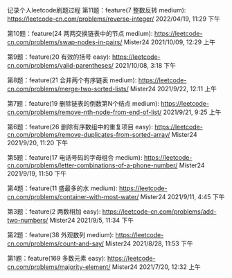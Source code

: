 记录个人leetcode刷题过程
第11题：feature(7 整数反转 medium): https://leetcode-cn.com/problems/reverse-integer/ 2022/04/19, 11:29 下午

第10题：feature(24 两两交换链表中的节点 medium): https://leetcode-cn.com/problems/swap-nodes-in-pairs/ Mister24 2021/10/09, 12:29 上午

第9题：feature(20 有效的括号 easy): https://leetcode-cn.com/problems/valid-parentheses/ 2021/10/08, 3:18 下午

第8题：feature(21 合并两个有序链表 medium): https://leetcode-cn.com/problems/merge-two-sorted-lists/ Mister24 2021/9/22, 12:11 上午

第7题：feature(19 删除链表的倒数第N个结点 medium): https://leetcode-cn.com/problems/remove-nth-node-from-end-of-list/ 2021/9/21, 9:25 上午

第6题：feature(26 删除有序数组中的重复项目 easy): https://leetcode-cn.com/problems/remove-duplicates-from-sorted-array/ Mister24 2021/9/20, 11:20 下午

第5题：feature(17 电话号码的字母组合 medium): https://leetcode-cn.com/problems/letter-combinations-of-a-phone-number/ Mister24 2021/9/19, 11:50 下午

第4题：feature(11 盛最多的水 medium): https://leetcode-cn.com/problems/container-with-most-water/ Mister24 2021/9/11, 4:45 下午

第3题：feature(2 两数相加 easy): https://leetcode-cn.com/problems/add-two-numbers/ Mister24 2021/9/5, 11:34 下午

第2题：feature(38 外观数列 medium): https://leetcode-cn.com/problems/count-and-say/ Mister24 2021/8/28, 11:53 下午

第1题：feature(169 多数元素 easy): https://leetcode-cn.com/problems/majority-element/ Mister24 2021/7/20, 12:32 上午